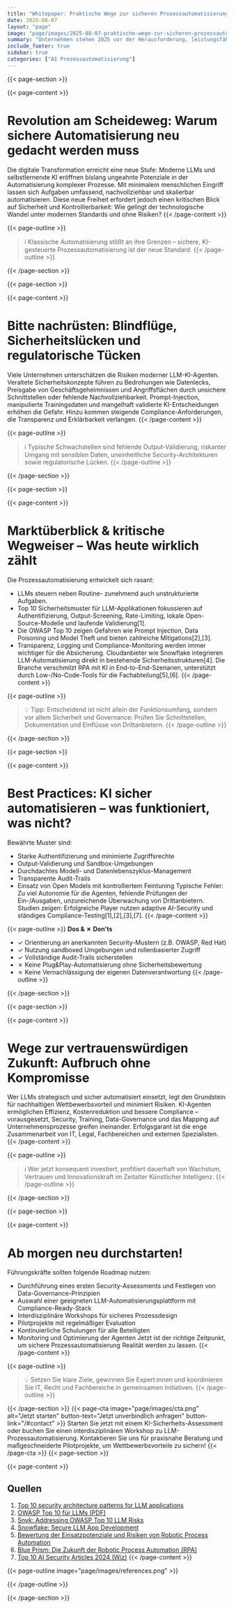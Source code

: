 ```yaml
---
title: "Whitepaper: Praktische Wege zur sicheren Prozessautomatisierung mit LLMs"
date: 2025-08-07
layout: "page"
image: "page/images/2025-08-07-praktische-wege-zur-sicheren-prozessautomatisierung-mit-llms/hero.jpg"
summary: "Unternehmen stehen 2025 vor der Herausforderung, leistungsfähige, selbstoptimierende LLM-Agenten sicher und regulatorisch sauber in Prozessautomatisierungen zu integrieren. Das Whitepaper zeigt, wie neueste Sicherheitsstandards, Compliance-Anforderungen und technologische Innovationen zusammenkommen – und worauf Entscheider bei der Umsetzung achten müssen."
include_footer: true
sidebar: true
categories: ["AI Prozessautomatisierung"]
---
```


{{< page-section >}}

{{< page-content >}}
# Revolution am Scheideweg: Warum sichere Automatisierung neu gedacht werden muss

Die digitale Transformation erreicht eine neue Stufe: Moderne LLMs und selbstlernende KI eröffnen bislang ungeahnte Potenziale in der Automatisierung komplexer Prozesse. Mit minimalem menschlichen Eingriff lassen sich Aufgaben umfassend, nachvollziehbar und skalierbar automatisieren. Diese neue Freiheit erfordert jedoch einen kritischen Blick auf Sicherheit und Kontrollierbarkeit: Wie gelingt der technologische Wandel unter modernen Standards und ohne Risiken?
{{< /page-content >}}

{{< page-outline >}}
> ℹ️ Klassische Automatisierung stößt an ihre Grenzen – sichere, KI-gesteuerte Prozessautomatisierung ist der neue Standard.
{{< /page-outline >}}

{{< /page-section >}}

{{< page-section >}}

{{< page-content >}}
# Bitte nachrüsten: Blindflüge, Sicherheitslücken und regulatorische Tücken

Viele Unternehmen unterschätzen die Risiken moderner LLM-KI-Agenten. Veraltete Sicherheitskonzepte führen zu Bedrohungen wie Datenlecks, Preisgabe von Geschäftsgeheimnissen und Angriffsflächen durch unsichere Schnittstellen oder fehlende Nachvollziehbarkeit. Prompt-Injection, manipulierte Trainingsdaten und mangelhaft validierte KI-Entscheidungen erhöhen die Gefahr. Hinzu kommen steigende Compliance-Anforderungen, die Transparenz und Erklärbarkeit verlangen.
{{< /page-content >}}

{{< page-outline >}}
> ℹ️ Typische Schwachstellen sind fehlende Output-Validierung, riskanter Umgang mit sensiblen Daten, uneinheitliche Security-Architekturen sowie regulatorische Lücken.
{{< /page-outline >}}

{{< /page-section >}}

{{< page-section >}}

{{< page-content >}}
# Marktüberblick & kritische Wegweiser – Was heute wirklich zählt

Die Prozessautomatisierung entwickelt sich rasant:
- LLMs steuern neben Routine- zunehmend auch unstrukturierte Aufgaben.
- Top 10 Sicherheitsmuster für LLM-Applikationen fokussieren auf Authentifizierung, Output-Screening, Rate-Limiting, lokale Open-Source-Modelle und laufende Validierung[1].
- Die OWASP Top 10 zeigen Gefahren wie Prompt Injection, Data Poisoning und Model Theft und bieten zahlreiche Mitigations[2],[3].
- Transparenz, Logging und Compliance-Monitoring werden immer wichtiger für die Absicherung.
Cloudanbieter wie Snowflake integrieren LLM-Automatisierung direkt in bestehende Sicherheitsstrukturen[4]. Die Branche verschmilzt RPA mit KI in End-to-End-Szenarien, unterstützt durch Low-/No-Code-Tools für die Fachabteilung[5],[6].
{{< /page-content >}}

{{< page-outline >}}
> 💡 Tipp: Entscheidend ist nicht allein der Funktionsumfang, sondern vor allem Sicherheit und Governance: Prüfen Sie Schnittstellen, Dokumentation und Einflüsse von Drittanbietern.
{{< /page-outline >}}

{{< /page-section >}}

{{< page-section >}}

{{< page-content >}}
# Best Practices: KI sicher automatisieren – was funktioniert, was nicht?

Bewährte Muster sind:
- Starke Authentifizierung und minimierte Zugriffsrechte
- Output-Validierung und Sandbox-Umgebungen
- Durchdachtes Modell- und Datenlebenszyklus-Management
- Transparente Audit-Trails
- Einsatz von Open Models mit kontrolliertem Feintuning
Typische Fehler: Zu viel Autonomie für die Agenten, fehlende Prüfungen der Ein-/Ausgaben, unzureichende Überwachung von Drittanbietern. Studien zeigen: Erfolgreiche Player nutzen adaptive AI-Security und ständiges Compliance-Testing[1],[2],[3],[7].
{{< /page-content >}}

{{< page-outline >}}
**Dos & ✗ Don'ts**
- ✓ Orientierung an anerkannten Security-Mustern (z.B. OWASP, Red Hat)
- ✓ Nutzung sandboxed Umgebungen und rollenbasierter Zugriff
- ✓ Vollständige Audit-Trails sicherstellen
- ✗ Keine Plug&Play-Automatisierung ohne Sicherheitsbewertung
- ✗ Keine Vernachlässigung der eigenen Datenverantwortung
{{< /page-outline >}}

{{< /page-section >}}

{{< page-section >}}

{{< page-content >}}
# Wege zur vertrauenswürdigen Zukunft: Aufbruch ohne Kompromisse

Wer LLMs strategisch und sicher automatisiert einsetzt, legt den Grundstein für nachhaltigen Wettbewerbsvorteil und minimiert Risiken. KI-Agenten ermöglichen Effizienz, Kostenreduktion und bessere Compliance – vorausgesetzt, Security, Training, Data-Governance und das Mapping auf Unternehmensprozesse greifen ineinander. Erfolgsgarant ist die enge Zusammenarbeit von IT, Legal, Fachbereichen und externen Spezialisten.
{{< /page-content >}}

{{< page-outline >}}
> ℹ️ Wer jetzt konsequent investiert, profitiert dauerhaft von Wachstum, Vertrauen und Innovationskraft im Zeitalter Künstlicher Intelligenz.
{{< /page-outline >}}

{{< /page-section >}}

{{< page-section >}}

{{< page-content >}}
# Ab morgen neu durchstarten!

Führungskräfte sollten folgende Roadmap nutzen:
- Durchführung eines ersten Security-Assessments und Festlegen von Data-Governance-Prinzipien
- Auswahl einer geeigneten LLM-Automatisierungsplattform mit Compliance-Ready-Stack
- Interdisziplinäre Workshops für sicheres Prozessdesign
- Pilotprojekte mit regelmäßiger Evaluation
- Kontinuierliche Schulungen für alle Beteiligten
- Monitoring und Optimierung der Agenten
Jetzt ist der richtige Zeitpunkt, um sichere Prozessautomatisierung Realität werden zu lassen.
{{< /page-content >}}

{{< page-outline >}}
> 💡 Setzen Sie klare Ziele, gewinnen Sie Expert:innen und koordinieren Sie IT, Recht und Fachbereiche in gemeinsamen Initiativen.
{{< /page-outline >}}

{{< /page-section >}}
{{< page-cta image="page/images/cta.png" alt="Jetzt starten" button-text="Jetzt unverbindlich anfragen" button-link="/#contact" >}}
Starten Sie jetzt mit einem KI-Sicherheits-Assessment oder buchen Sie einen interdisziplinären Workshop zu LLM-Prozessautomatisierung. Kontaktieren Sie uns für praxisnahe Beratung und maßgeschneiderte Pilotprojekte, um Wettbewerbsvorteile zu sichern!
{{< /page-cta >}}
{{< page-section >}}

{{< page-content >}}
## Quellen

1. [Top 10 security architecture patterns for LLM applications](https://www.redhat.com/de/blog/top-10-security-architecture-patterns-llm-applications)  
2. [OWASP Top 10 für LLMs (PDF)](https://owasp.org/www-project-top-10-for-large-language-model-applications/assets/pdf/owasp-top-10-for-llms-2023-v1_1.pdf)  
3. [Snyk: Addressing OWASP Top 10 LLM Risks](https://snyk.io/de/blog/addressing-risks-in-the-owasp-top-10-for-llms/)  
4. [Snowflake: Secure LLM App Development](https://www.snowflake.com/blog/fast-easy-secure-llm-app-development-snowflake-cortex/?lang=de)  
5. [Bewertung der Einsatzpotenziale und Risiken von Robotic Process Automation](https://link.springer.com/article/10.1365/s40702-020-00621-y)  
6. [Blue Prism: Die Zukunft der Robotic Process Automation (RPA)](https://www.blueprism.com/de/resources/blog/future-of-rpa-trends-predictions/)  
7. [Top 10 AI Security Articles 2024 (Wiz)](https://www.wiz.io/de-de/blog/top-10-ai-security-articles)
{{< /page-content >}}

{{< page-outline image="page/images/references.png" >}}

{{< /page-outline >}}

{{< /page-section >}}